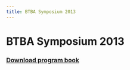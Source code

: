 ```yaml
---
title: BTBA Symposium 2013
---
```


# BTBA Symposium 2013

### [Download program book](2013_btba_abstract_book.pdf)